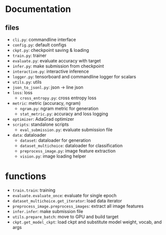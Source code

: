# Documentation

## files

- `cli.py`: commandline interface
- `config.py`: default configs
- `ckpt.py`: checkpoint saving & loading
- `train.py`: trainer
- `evaluate.py`: evaluate accuracy with target
- `infer.py`: make submission from checkpoint
- `interactive.py`: interactive inference
- `logger.py`: tensorboard and commandline logger for scalars
- `utils.py`: utils
- `json_to_jsonl.py`: json -> line json
- `loss`: loss
  - `cross_entropy.py`: cross entropy loss
- `metric`: metric (accuracy, ngram)
  - `ngram.py`: ngram metric for generation
  - `stat_metric.py`: accuracy and loss logging
- `optimizer`: AdaGrad optimizer
- `scripts`: standalone scripts
  - `eval_submission.py`: evaluate submission file
- `data`: dataloader
  - `dataset`: dataloader for generation
  - `dataset_multichoice`: dataloader for classification
  - `preprocess_image.py`: image feature extraction
  - `vision.py`: image loading helper

# functions

- `train.train`: training
- `evaluate.evaluate_once`: evaluate for single epoch
- `dataset_multichoice.get_iterator`: load data iterator
- `preprocess_image.preprocess_images`: extract all image features
- `infer.infer`: make submission file
- `utils.prepare_batch`: move to GPU and build target
- `ckpt.get_model_ckpt`:  load ckpt and substitute model weight, vocab, and args
